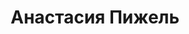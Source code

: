 ---
layout: actor
jos_id: 64
jos_alias: "asia-pigel-sergeevna"
modified: "2012-12-08"

title: Анастасия Пижель

employment:
- «Не всякий вор — грабитель» — Жена вора
- «Крепостная любовь» (МуМу) — Устинья
- «Провинциальные анекдоты» — Марина
- «Волшебные сосульки» — Грушенька
- «Прогулка в Лю-Блё» — Помощник режиссёра

kinoteatr: "http://www.kino-teatr.ru/teatr/acter/w/ros/14143/bio/"
photo: "/images/stories/act/anastasia pigel.jpg"
---